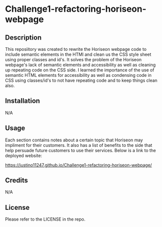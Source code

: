# Challenge1-refactoring-horiseon-webpage

## Description 

This reposiitory was created to rewrite the Horiseon webpage code to include semantic elements in the HTMl and clean us the CSS style sheet using proper classes and id's. It solves the problem of the Horiseon webpage's lack of semantic elements and accessibility as well as cleaning up repeating code on the CSS side. I learned the importance of the use of semantic HTML elements for accessibility as well as condensing code in CSS using classes/id's to not have repeating code and to keep things clean also.


## Installation

N/A

## Usage


Each section contains notes about a certain topic that Horiseon may impliment for their customers. It also has a list of benefits to the side that help persuade future customers to use their services. Below is a link to the deployed website:

https://justino11247.github.io/Challenge1-refactoring-horiseon-webpage/

 
## Credits

N/A

## License

Please refer to the LICENSE in the repo.
